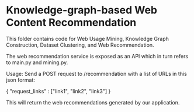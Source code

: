 # Knowledge-graph-based Web Content Recommendation
This folder contains code for Web Usage Mining, Knowledge Graph Construction, Dataset Clustering, and Web Recommendation. 

The web recommendation service is exposed as an API which in turn refers to main.py and mining.py. 

Usage: 
Send a POST request to <Application URL>/recommendation with a list of URLs in this json format:

{
    "request_links" : ["link1", "link2", "link3"]
}

This will return the web recommendations generated by our application. 
